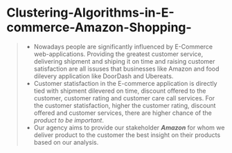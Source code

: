 # Clustering-Algorithms-in-E-commerce-Amazon-Shopping-
> * Nowadays people are significantly influenced by E-Commerce web-applications. Providing the greatest customer service, delivering shipment and shiping it on time and raising customer satisfaction are all issuses that businesses like Amazon and food dilevery application like DoorDash and Ubereats.</br>
> * Customer statisfaction in the E-commerce application is directly tied with shipment dilevered on time, discount offered to the customer, customer rating and customer care call services. For the customer statisfaction, higher the customer rating, discount offered and customer services, there are higher chance of the *product to be important*. 
> * Our agency aims to provide our stakeholder ***Amazon*** for whom we deliver product to the customer the best insight on their products based on our analysis. 


